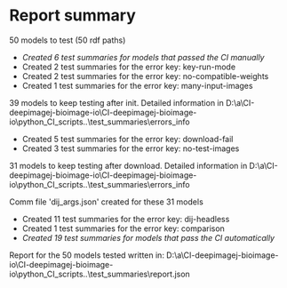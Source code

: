 # Report summary

50 models to test (50 rdf paths)

- *Created   6 test summaries for models that passed the CI manually*
- Created   2 test summaries for the error key: key-run-mode
- Created   2 test summaries for the error key: no-compatible-weights
- Created   1 test summaries for the error key: many-input-images

39 models to keep testing after init.
Detailed information in D:\a\CI-deepimagej-bioimage-io\CI-deepimagej-bioimage-io\python_CI_scripts\..\test_summaries\errors_info

- Created   5 test summaries for the error key: download-fail
- Created   3 test summaries for the error key: no-test-images

31 models to keep testing after download.
Detailed information in D:\a\CI-deepimagej-bioimage-io\CI-deepimagej-bioimage-io\python_CI_scripts\..\test_summaries\errors_info

Comm file 'dij_args.json' created for these 31 models 

- Created  11 test summaries for the error key: dij-headless
- Created   1 test summaries for the error key: comparison
- *Created  19 test summaries for models that pass the CI automatically*

Report for the 50 models tested written in: D:\a\CI-deepimagej-bioimage-io\CI-deepimagej-bioimage-io\python_CI_scripts\..\test_summaries\report.json
